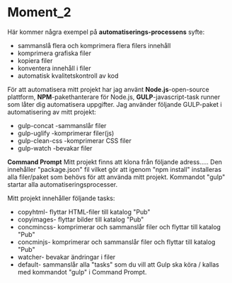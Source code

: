 # Moment_2


Här kommer några exempel på **automatiserings-processens** syfte:
* sammanslå flera och komprimera flera filers innehåll
* komprimera grafiska filer
* kopiera filer
* konventera innehåll i filer
* automatisk kvalitetskontroll av kod

För att automatisera mitt projekt har jag använt **Node.js**-open-source plattform, **NPM**-pakethanterare för Node.js, **GULP**-javascript-task runner som låter dig automatisera uppgifter. 
Jag använder följande GULP-paket i automatisering av mitt projekt:
* gulp-concat  -sammanslår filer
* gulp-uglify  -komprimerar filer(js)
* gulp-clean-css  -komprimerar CSS filer
* gulp-watch  -bevakar filer

**Command Prompt**
Mitt projekt finns att klona från följande adress..... Den innehåller "package.json" fil vilket gör att igenom "npm install" installeras alla filer/paket som behövs för att använda mitt projekt. Kommandot "gulp" startar alla automatiseringsprocesser.

Mitt projekt innehåller följande tasks:
* copyhtml- flyttar HTML-filer till katalog "Pub"
* copyimages- flyttar bilder till katalog "Pub"
* concmincss- komprimerar och sammanslår filer och flyttar till katalog "Pub"
* concminjs- komprimerar och sammanslår filer och flyttar till katalog "Pub"
* watcher- bevakar ändringar i filer
* default- sammanslår alla "tasks" som du vill att Gulp ska köra / kallas med kommandot "gulp" i Command Prompt.




